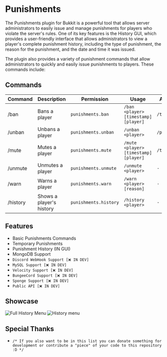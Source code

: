 # Punishments
The Punishments plugin for Bukkit is a powerful tool that allows server administrators to easily issue and manage punishments for players who violate the server's rules. One of its key features is the History GUI, which provides a user-friendly interface that allows administrators to view a player's complete punishment history, including the type of punishment, the reason for the punishment, and the date and time it was issued.

The plugin also provides a variety of punishment commands that allow administrators to quickly and easily issue punishments to players. These commands include:

## Commands
| Command | Description | Permission | Usage                                | Aliases     |
| --- | --- | --- |--------------------------------------|-------------|
| /ban | Bans a player | `punishments.ban` | `/ban <player> [timestamp] [player]` | `/tempban`  |
| /unban | Unbans a player | `punishments.unban` | `/unban <player>` | `/pardon`   |
| /mute | Mutes a player | `punishments.mute` | `/mute <player> [timestamp] [player]` | `/tempmute` |
| /unmute | Unmutes a player | `punishments.unmute` | `/unmute <player>` | `-`         |
| /warn | Warns a player | `punishments.warn` | `/warn <player> [reason]` | `-`         |
 | /history | Shows a player's history | `punishments.history` | `/history <player>` | `-`         |

## Features
- Basic Punishments Commands
- Temporary Punishments
- Punishment History (IN GUI)
- MongoDB Support
- `Discord WebHook Support [❌ IN DEV]`
- `MySQL Support [❌ IN DEV]`
- `Velocity Support [❌ IN DEV]`
- `BungeeCord Support [❌ IN DEV]`
- `Sponge Support [❌ IN DEV]`
- `Public API [❌ IN DEV]`

## Showcase
![Full History Menu](https://i.imgur.com/d7YB5cW.png)
![History menu](https://i.imgur.com/ViFtzlj.png)

## Special Thanks
 - `/* If you also want to be in this list you can donate something for development or contribute a "piece" of your code to this repository :D */`
